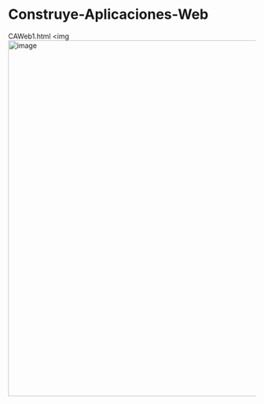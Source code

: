 # Construye-Aplicaciones-Web


CAWeb1.html
<img<img width="573" height="726" alt="image" src="https://github.com/user-attachments/assets/72dfde5f-ed66-43b1-a28e-c2b4d879b88f" />
